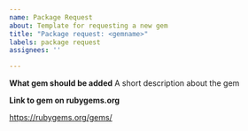 ```yaml
---
name: Package Request
about: Template for requesting a new gem
title: "Package request: <gemname>"
labels: package request
assignees: ''

---
```


**What gem should be added**
A short description about the gem

**Link to gem on rubygems.org**

https://rubygems.org/gems/<gemname>
